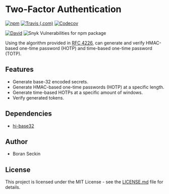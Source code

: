 # Two-Factor Authentication
[![npm](https://img.shields.io/npm/v/2fa-utils?style=for-the-badge)](https://www.npmjs.com/package/2fa-utils)
[![Travis (.com)](https://img.shields.io/travis/com/boranseckin/2fa-utils?style=for-the-badge)](https://https://travis-ci.com/github/boranseckin/2fa-utils)
[![Codecov](https://img.shields.io/codecov/c/gh/boranseckin/2fa-utils?style=for-the-badge)](https://codecov.io/gh/boranseckin/2fa-utils)

[![David](https://img.shields.io/david/boranseckin/2fa-utils?style=for-the-badge)](https://david-dm.org/boranseckin/2fa-utils)
![Snyk Vulnerabilities for npm package](https://img.shields.io/snyk/vulnerabilities/npm/2fa-utils?style=for-the-badge)

Using the algorithm provided in [RFC 4226](https://tools.ietf.org/rfc/rfc4226), can generate and verify HMAC-based one-time password (HOTP) and time-based one-time password (TOTP).

## Features
- Generate base-32 encoded secrets.
- Generate HMAC-based one-time passwords (HOTP) at a specific length.
- Generate time-based HOTPs at a specific amount of windows.
- Verify generated tokens.

## Dependencies
- [hi-base32](https://www.npmjs.com/package/hi-base32)

## Author
- Boran Seckin

## License
This project is licensed under the MIT License - see the [LICENSE.md](LICENSE.md) file for details.
